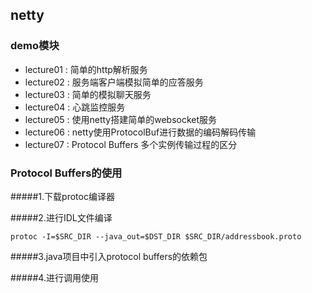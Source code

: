 ## netty

### demo模块

* lecture01 : 简单的http解析服务
* lecture02 : 服务端客户端模拟简单的应答服务
* lecture03 : 简单的模拟聊天服务
* lecture04 : 心跳监控服务
* lecture05 : 使用netty搭建简单的websocket服务
* lecture06 : netty使用ProtocolBuf进行数据的编码解码传输
* lecture07 : Protocol Buffers 多个实例传输过程的区分


### Protocol Buffers的使用

#####1.下载protoc编译器


#####2.进行IDL文件编译

```
protoc -I=$SRC_DIR --java_out=$DST_DIR $SRC_DIR/addressbook.proto

```
#####3.java项目中引入protocol buffers的依赖包


#####4.进行调用使用
